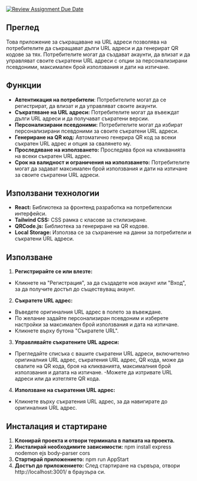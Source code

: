 [![Review Assignment Due Date](https://classroom.github.com/assets/deadline-readme-button-22041afd0340ce965d47ae6ef1cefeee28c7c493a6346c4f15d667ab976d596c.svg)](https://classroom.github.com/a/fULRwKMW)
## Преглед
Това приложение за съкращаване на URL адреси позволява на потребителите да съкращават дълги URL адреси и да генерират QR кодове за тях. Потребителите могат да създават акаунти, да влизат и да управляват своите съкратени URL адреси с опции за персонализирани псевдоними, максимален брой използвания и дати на изтичане.

## Функции
- **Автентикация на потребители**: Потребителите могат да се регистрират, да влизат и да управляват своите акаунти.
- **Съкратяване на URL адреси:** Потребителите могат да въвеждат дълги URL адреси и да получават съкратени версии.
- **Персонализирани псевдоними:** Потребителите могат да избират персонализирани псевдоними за своите съкратени URL адреси.
- **Генериране на QR код:** Автоматично генерира QR код за всеки съкратен URL адрес и опция за свалянето му.
- **Проследяване на използването:** Проследява броя на кликванията на всеки съкратен URL адрес.
- **Срок на валидност и ограничения на използването:** Потребителите могат да задават максимален брой използвания и дати на изтичане за своите съкратени URL адреси.

## Използвани технологии
- **React:** Библиотека за фронтенд разработка на потребителски интерфейси.
- **Tailwind CSS:** CSS рамка с класове за стилизиране.
- **QRCode.js:** Библиотека за генериране на QR кодове.
- **Local Storage:** Използва се за съхранение на данни за потребители и съкратени URL адреси.

## Използване
1. **Регистрирайте се или влезте:**
- Кликнете на "Регистрация", за да създадете нов акаунт или "Вход", за да получите достъп до съществуващ акаунт.
2. **Съкратете URL адрес:**
- Въведете оригиналния URL адрес в полето за въвеждане.
- По желание задайте персонализиран псевдоним и изберете настройки за максимален брой използвания и дата на изтичане.
- Кликнете върху бутона "Съкратете URL".
3. **Управлявайте съкратените URL адреси:**
- Прегледайте списъка с вашите съкратени URL адреси, включително оригиналния URL адрес, съкратения URL адрес, QR кода, може да свалите на  QR кода, броя на кликванията, максималния брой използвания и датата на изтичане.
-Можете да изтривате URL адреси или да изтегляте QR кода.
4. **Използване на съкратения URL адрес:**
- Кликнете върху съкратения URL адрес, за да навигирате до оригиналния URL адрес.
  
## Инсталация и стартиране
1. **Клонирай проекта и отвори терминала в папката на проекта.** 
2. **Инсталирай необходимите зависимости:**
npm install express nodemon ejs body-parser cors
3. **Стартирай приложението:**
npm run AppStart
4. **Достъп до приложението:** След стартиране на сървъра, отвори http://localhost:3001/ в браузъра си.
